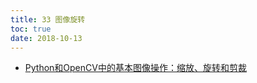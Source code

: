 ```yaml
---
title: 33 图像旋转
toc: true
date: 2018-10-13
---
```




- [Python和OpenCV中的基本图像操作：缩放、旋转和剪裁](https://www.jianshu.com/p/40206f0a6658)
